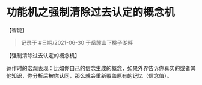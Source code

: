 # 功能机之强制清除过去认定的概念机

<category>【智能】</category>

> 记录于 #日期/2021-06-30 于岳麓山下桃子湖畔

【强制清除过去认定的概念机】

运作时的宏观表现：比如你自己的信念生成的概念，如果外界告诉你真实的或者其他知识，你分析后被你认同，那么就会重新覆盖原有的记忆（信念值）。
